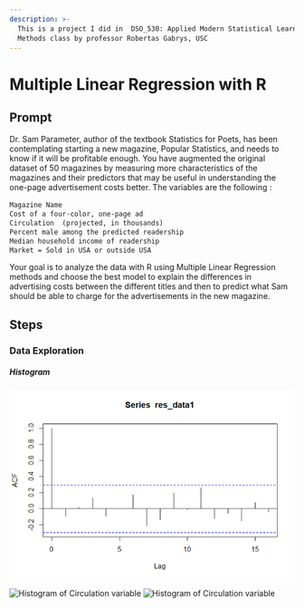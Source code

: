 ```yaml
---
description: >-
  This is a project I did in  DSO_530: Applied Modern Statistical Learning
  Methods class by professor Robertas Gabrys, USC
---
```


# Multiple Linear Regression with R

## Prompt

Dr. Sam Parameter, author of the textbook Statistics for Poets, has been contemplating starting a new magazine, Popular Statistics, and needs to know if it will be profitable enough. You have augmented the original dataset of 50 magazines by measuring more characteristics of the magazines and their predictors that may be useful in understanding the one-page advertisement costs better. The variables are the following :

```text
Magazine Name
Cost of a four-color, one-page ad
Circulation  (projected, in thousands)
Percent male among the predicted readership
Median household income of readership
Market = Sold in USA or outside USA 
```

Your goal is to analyze the data with R using Multiple Linear Regression methods and choose the best model to explain the differences in advertising costs between the different titles and then to predict what Sam should be able to charge for the advertisements in the new magazine.

## Steps
### Data Exploration
##### Histogram
![Histogram of Circulation variable](../resources/LM01/images/acf1.png)

![Histogram of Circulation variable](https://lh3.googleusercontent.com/f9kIg-TjeqSo7JhovD6-EGRX-PaZ_prj_4jjc_AGGXLpyGILNifhLqFIASvU3a3TO_kvwbzW_kWnWajADQkax-y1gQGbrcXOqd-Y7gfiBJ_gC2aIGb6kBCB7xWgWWn4t-_MZwaXd_Q=w400)
![Histogram of Circulation variable](https://lh3.googleusercontent.com/f9kIg-TjeqSo7JhovD6-EGRX-PaZ_prj_4jjc_AGGXLpyGILNifhLqFIASvU3a3TO_kvwbzW_kWnWajADQkax-y1gQGbrcXOqd-Y7gfiBJ_gC2aIGb6kBCB7xWgWWn4t-_MZwaXd_Q=w400)
